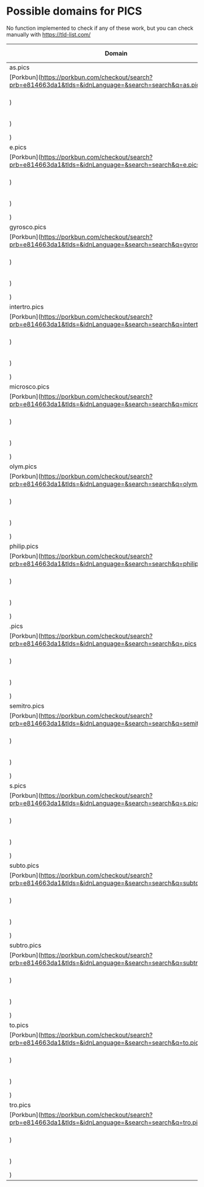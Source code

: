 # Possible domains for PICS

No function implemented to check if any of these work, but you can check manually with https://tld-list.com/

| Domain | Porkbun | NameCheap | Google Domains |
|---|---|---|---|
| as.pics | [Porkbun](https://porkbun.com/checkout/search?prb=e814663da1&tlds=&idnLanguage=&search=search&q=as.pics) | [Namecheap](https://www.namecheap.com/domains/registration/results/?domain=as.pics) | [Google](https://domains.google.com/registrar/search?searchTerm=as.pics) |
| e.pics | [Porkbun](https://porkbun.com/checkout/search?prb=e814663da1&tlds=&idnLanguage=&search=search&q=e.pics) | [Namecheap](https://www.namecheap.com/domains/registration/results/?domain=e.pics) | [Google](https://domains.google.com/registrar/search?searchTerm=e.pics) |
| gyrosco.pics | [Porkbun](https://porkbun.com/checkout/search?prb=e814663da1&tlds=&idnLanguage=&search=search&q=gyrosco.pics) | [Namecheap](https://www.namecheap.com/domains/registration/results/?domain=gyrosco.pics) | [Google](https://domains.google.com/registrar/search?searchTerm=gyrosco.pics) |
| intertro.pics | [Porkbun](https://porkbun.com/checkout/search?prb=e814663da1&tlds=&idnLanguage=&search=search&q=intertro.pics) | [Namecheap](https://www.namecheap.com/domains/registration/results/?domain=intertro.pics) | [Google](https://domains.google.com/registrar/search?searchTerm=intertro.pics) |
| microsco.pics | [Porkbun](https://porkbun.com/checkout/search?prb=e814663da1&tlds=&idnLanguage=&search=search&q=microsco.pics) | [Namecheap](https://www.namecheap.com/domains/registration/results/?domain=microsco.pics) | [Google](https://domains.google.com/registrar/search?searchTerm=microsco.pics) |
| olym.pics | [Porkbun](https://porkbun.com/checkout/search?prb=e814663da1&tlds=&idnLanguage=&search=search&q=olym.pics) | [Namecheap](https://www.namecheap.com/domains/registration/results/?domain=olym.pics) | [Google](https://domains.google.com/registrar/search?searchTerm=olym.pics) |
| philip.pics | [Porkbun](https://porkbun.com/checkout/search?prb=e814663da1&tlds=&idnLanguage=&search=search&q=philip.pics) | [Namecheap](https://www.namecheap.com/domains/registration/results/?domain=philip.pics) | [Google](https://domains.google.com/registrar/search?searchTerm=philip.pics) |
| .pics | [Porkbun](https://porkbun.com/checkout/search?prb=e814663da1&tlds=&idnLanguage=&search=search&q=.pics) | [Namecheap](https://www.namecheap.com/domains/registration/results/?domain=.pics) | [Google](https://domains.google.com/registrar/search?searchTerm=.pics) |
| semitro.pics | [Porkbun](https://porkbun.com/checkout/search?prb=e814663da1&tlds=&idnLanguage=&search=search&q=semitro.pics) | [Namecheap](https://www.namecheap.com/domains/registration/results/?domain=semitro.pics) | [Google](https://domains.google.com/registrar/search?searchTerm=semitro.pics) |
| s.pics | [Porkbun](https://porkbun.com/checkout/search?prb=e814663da1&tlds=&idnLanguage=&search=search&q=s.pics) | [Namecheap](https://www.namecheap.com/domains/registration/results/?domain=s.pics) | [Google](https://domains.google.com/registrar/search?searchTerm=s.pics) |
| subto.pics | [Porkbun](https://porkbun.com/checkout/search?prb=e814663da1&tlds=&idnLanguage=&search=search&q=subto.pics) | [Namecheap](https://www.namecheap.com/domains/registration/results/?domain=subto.pics) | [Google](https://domains.google.com/registrar/search?searchTerm=subto.pics) |
| subtro.pics | [Porkbun](https://porkbun.com/checkout/search?prb=e814663da1&tlds=&idnLanguage=&search=search&q=subtro.pics) | [Namecheap](https://www.namecheap.com/domains/registration/results/?domain=subtro.pics) | [Google](https://domains.google.com/registrar/search?searchTerm=subtro.pics) |
| to.pics | [Porkbun](https://porkbun.com/checkout/search?prb=e814663da1&tlds=&idnLanguage=&search=search&q=to.pics) | [Namecheap](https://www.namecheap.com/domains/registration/results/?domain=to.pics) | [Google](https://domains.google.com/registrar/search?searchTerm=to.pics) |
| tro.pics | [Porkbun](https://porkbun.com/checkout/search?prb=e814663da1&tlds=&idnLanguage=&search=search&q=tro.pics) | [Namecheap](https://www.namecheap.com/domains/registration/results/?domain=tro.pics) | [Google](https://domains.google.com/registrar/search?searchTerm=tro.pics) |
